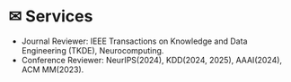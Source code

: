 # ✉ Services

- Journal Reviewer: IEEE Transactions on Knowledge and Data Engineering (TKDE), Neurocomputing.
- Conference Reviewer: NeurIPS(2024), KDD(2024, 2025), AAAI(2024), ACM MM(2023).
